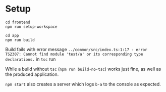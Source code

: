 # Setup

```
cd frontend
npm run setup-workspace

cd app
npm run build
```

Build fails with error message `../common/src/index.ts:1:17 - error TS2307: Cannot find module 'test/a' or its corresponding type declarations.`
in `tsc` run

While a build without `tsc` (`npm run build-no-tsc`) works just fine, as well as the produced application.

`npm start` also creates a server which logs `b-a` to the console as expected.